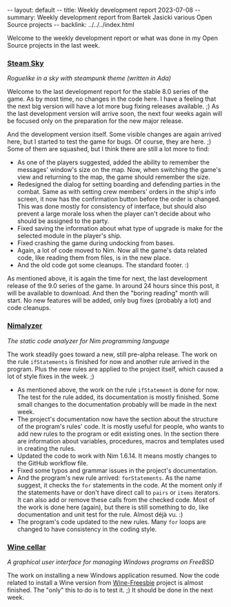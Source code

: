 -- layout: default
-- title: Weekly development report 2023-07-08
-- summary: Weekly development report from Bartek Jasicki various Open Source projects
-- backlink: ../../../index.html

Welcome to the weekly development report or what was done in my Open Source
projects in the last week.

### [Steam Sky](https://www.laeran.pl/repositories/steamsky)

*Roguelike in a sky with steampunk theme (written in Ada)*

Welcome to the last development report for the stable 8.0 series of the game.
As by most time, no changes in the code here. I have a feeling that the next
big version will have a lot more bug fixing releases available. ;) As the
last development version will arrive soon, the next four weeks again will be
focused only on the preparation for the new major release.

And the development version itself. Some visible changes are again arrived
here, but I started to test the game for bugs. Of course, they are here. ;)
Some of them are squashed, but I think there are still a lot more to find:

* As one of the players suggested, added the ability to remember the messages'
  window's size on the map. Now, when switching the game's view and returning
  to the map, the game should remember the size.
* Redesigned the dialog for setting boarding and defending parties in the
  combat. Same as with setting crew members' orders in the ship's info screen,
  it now has the confirmation button before the order is changed. This was done
  mostly for consistency of interface, but should also prevent a large morale
  loss when the player can't decide about who should be assigned to the party.
* Fixed saving the information about what type of upgrade is make for the
  selected module in the player's ship.
* Fixed crashing the game during undocking from bases.
* Again, a lot of code moved to Nim. Now all the game's data related code, like
  reading them from files, is in the new place.
* And the old code got some cleanups. The standard footer. :)

As mentioned above, it is again the time for next, the last development release
of the 9.0 series of the game. In around 24 hours since this post, it will be
available to download. And then the "boring reading" month will start. No new
features will be added, only bug fixes (probably a lot) and code cleanups.

### [Nimalyzer](https://www.laeran.pl/repositories/nimalyzer)

*The static code analyzer for Nim programming language*

The work steadily goes toward a new, still pre-alpha release. The work on the
rule `ifStatements` is finished for now and another rule arrived in the
program. Plus the new rules are applied to the project itself, which caused a
lot of style fixes in the week. ;)

* As mentioned above, the work on the rule `ifStatement` is done for now. The
  test for the rule added, its documentation is mostly finished. Some small
  changes to the documentation probably will be made in the next week.
* The project's documentation now have the section about the structure of the
  program's rules' code. It is mostly useful for people, who wants to add new
  rules to the program or edit existing ones. In the section there are
  information about variables, procedures, macros and templates used in
  creating the rules.
* Updated the code to work with Nim 1.6.14. It means mostly changes to the
  GitHub workflow file.
* Fixed some typos and grammar issues in the project's documentation.
* And the program's new rule arrived: `forStatements`. As the name suggest, it
  checks the `for` statements in the code. At the moment only if the statements
  have or don't have direct call to `pairs` or `items` iterators. It can also
  add or remove these calls from the checked code. Most of the work is done here
  (again), but there is still something to do, like documentation and unit test
  for the rule. Almost déjà vu. :)
* The program's code updated to the new rules. Many `for` loops are changed to
  have consistency in the coding style.

### [Wine cellar](https://www.laeran.pl/repositories/winecellar)

*A graphical user interface for managing Windows programs on FreeBSD*

The work on installing a new Windows application resumed. Now the code related
to install a Wine version from [Wine-Freesbie](https://github.com/thindil/wine-freesbie)
project is almost finished. The "only" this to do is to test it. ;) It should
be done in the next week.


